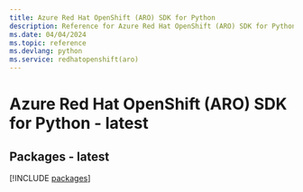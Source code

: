 ```yaml
---
title: Azure Red Hat OpenShift (ARO) SDK for Python
description: Reference for Azure Red Hat OpenShift (ARO) SDK for Python
ms.date: 04/04/2024
ms.topic: reference
ms.devlang: python
ms.service: redhatopenshift(aro)
---
```

# Azure Red Hat OpenShift (ARO) SDK for Python - latest
## Packages - latest
[!INCLUDE [packages](red-hat-openshift-(aro)-index.md)]
